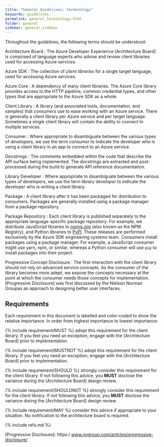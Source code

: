 ```yaml
---
title: "General Guidelines: Terminology"
keywords: guidelines
permalink: general_terminology.html
folder: general
sidebar: general_sidebar
---
```


Throughout the guidelines, the following terms should be understood:

Architecture Board
: The Azure Developer Experience [Architecture Board] is comprised of language experts who advise and review client libraries used for accessing Azure services.

Azure SDK
: The collection of _client libraries_ for a single target language, used for accessing Azure services.

Azure Core
: A dependency of many client libraries.  The Azure Core library provides access to the HTTP pipeline, common credential types, and other types that are appropriate to the Azure SDK as a whole.

Client Library
: A library (and associated tools, documentation, and samples) that _consumers_ use to ease working with an Azure service.  There is generally a client library per Azure service and per target language.  Sometimes a single client library will contain the ability to connect to multiple services.

Consumer
: Where appropriate to disambiguate between the various types of developers, we use the term _consumer_ to indicate the developer who is using a client library in an app to connect to an Azure service.

Docstrings
: The comments embedded within the code that describe the API surface being implemented.  The _docstrings_ are extracted and post-processed during the build to generate API reference documentation.

Library Developer
: Where appropriate to disambiguate between the various types of developers, we use the term _library developer_ to indicate the developer who is writing a client library.

Package
: A client library after it has been packaged for distribution to consumers.  Packages are generally installed using a package manager from a package repository.

Package Repository
: Each client library is published separately to the appropriate language-specific package repository.  For example, we distribute JavaScript libraries to [npmjs.org](https://npmjs.org) (also known as the NPM Registry), and Python libraries to [PyPI](https://pypi.org/).  These releases are performed exclusively by the Azure SDK engineering systems team.  Consumers install packages using a package manager.  For example, a JavaScript consumer might use yarn, npm, or similar, whereas a Python consumer will use `pip` to install packages into their project.

Progressive Concept Disclosure
: The first interaction with the client library should not rely on advanced service concepts.  As the consumer of the library becomes more adept, we expose the concepts necessary at the point at which the consumer needs those concepts for implementation. [Progressive Disclosure] was first discussed by the Nielson Norman Groupas an approach to designing better user interfaces.

## Requirements

Each requirement in this document is labelled and color-coded to show the relative importance.  In order from highest importance to lowest importance:

{% include requirement/MUST %} adopt this requirement for the client library.  If you feel you need an exception, engage with the [Architecture Board] prior to implementation.

{% include requirement/MUSTNOT %} adopt this requirement for the client library.  If you feel you need an exception, engage with the [Architecture Board] prior to implementation.

{% include requirement/SHOULD %} strongly consider this requirement for the client library.  If not following this advice, you **MUST** disclose the variance during the [Architecture Board] design review. 

{% include requirement/SHOULDNOT %} strongly consider this requirement for the client library.  If not following this advice, you **MUST** disclose the variance during the [Architecture Board] design review.

{% include requirement/MAY %} consider this advice if appropriate to your situation.  No notification to the architecture board is required.

{% include refs.md %}

[Progressive Disclosure]: https:/ www.nngroup.com/articles/progressive-disclosure/